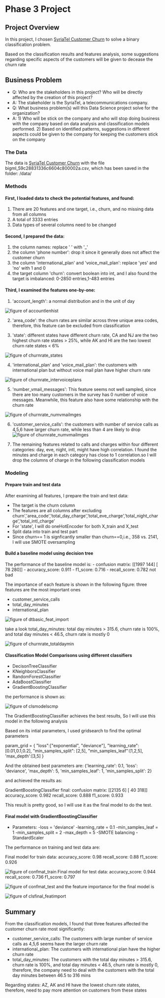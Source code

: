 
# Phase 3 Project


## Project Overview

In this project, I chosen [SyriaTel Customer Churn](https://www.kaggle.com/becksddf/churn-in-telecoms-dataset) to solve a binary classification problem. 

Based on the classification results and features analysis, some suggestions regarding specific aspects of the customers will be given to decease the churn rate 

## Business Problem

* Q: Who are the stakeholders in this project? Who will be directly affected by the creation of this project?
* A: The stakeholder is the SyriaTel, a telecommunications company. 
* Q: What business problem(s) will this Data Science project solve for the organization?
* A: 1) Who will be stick on the company and who will stop doing business with the company based on data analysis
       and classification models performed.
     2) Based on identified patterns, suggestions in different aspects could be given to the company for keeping 
        the customers stick on the company


### The Data

The data is [SyriaTel Customer Churn](https://www.kaggle.com/becksddf/churn-in-telecoms-dataset) with the file bigml_59c28831336c6604c800002a.csv, which has been saved in the folder: /data/


### Methods

#### First, I loaded data to check the potential features, and found:

1) There are 20 features and one target, i.e., churn, and no missing data from all columns
2) A total of 3333 entries
3) Data types of several columns need to be changed 

#### Second, I prepared the data:

1) the column names: replace ' ' with '_'
2) the column 'phone number': drop it since it generally does not affect the customer churn
3) the column 'international_plan' and 'voice_mail_plan': replace 'yes' and 'no' with 1 and 0
4) the target column 'churn': convert boolean into int, and I also found the target is imbalanced: 0-2850 entries,1-483 entries

#### Third, I examined the features one-by-one:

1) 'account_length': a normal distribution and in the unit of day 

![figure of accountlenhist](figures/accountlen_hist.png)

2) 'area_code': the churn rates are similar across three unique area codes, therefore, this feature can be excluded from classification

3) 'state': different states have different churn rate, CA and NJ are the two highest churn rate states > 25%,
 while AK and HI are the two lowest churn rate states < 6%

![figure of churnrate_states](figures/churnrate_states.png)

4) 'international_plan' and 'voice_mail_plan': the customers with international plan but without voice mail plan have higher churn rate

![figure of churnrate_intervoiceplans](figures/churnrate_intervoiceplans.png)

5) 'number_vmail_messages': This feature seems not well sampled, since there are too many customers in the survey has 0 number of voice messages. Meanwhile, this feature also have some relationship with the churn rate

![figure of churnrate_numvmailmges](figures/churnrate_numvmailmges.png)

6) 'customer_service_calls': the customers with number of service calls as 4,5,6 have larger churn rate, while less than 4 are likely to drop
![figure of churnrate_numvmailmges](figures/churnrate_custsercalls.png)

7) The remaining features related to calls and charges within four different categories: day, eve, night, intl, might have high correlation. I found the minutes and charge in each category has close to 1 correlation.so I will drop the columns of charge in the following classification models


### Modeling

#### Prepare train and test data

After examining all features, I prepare the train and test data:
- The target is the churn column
- The features are all columns after excluding   churn','area_code','total_day_charge','total_eve_charge','total_night_charge','total_intl_charge'
- For 'state', I will do oneHotEncoder for both X_train and X_test
- Split data into train and test part
- Since churn== 1 is signficantly smaller than churn==0,i.e., 358 vs. 2141, I will use SMOTE oversampling

#### Build a baseline model using decision tree

The performance of the baseline model is: 
      - confusion matrix: 
         [[1997  144]
         [  78  280]]
      - accuracy_score:  0.911
      - f1_score:  0.716
      - recall_score:  0.782
      not bad
      
The importance of each feature is shown in the following figure: three features are the most important ones
- customer_service_calls
- total_day_minutes
- international_plan

![figure of dtbasic_feat_import](figures/dtbasic_feat_import.png)

take a look total_day_minutes: total day minutes > 315.6, churn rate is 100%, and total day minutes < 46.5, churn rate is mostly 0

![figure of churnrate_totaldaymin](figures/churnrate_totaldaymin.png)


#### Classification Model Comparisons using different classifiers
- DecisonTreeClassifier
- KNeighborsClassifier
- RandomForestClassifier
- AdaBoostClassifier
- GradientBoostingClassifier

the performance is shown as:

![figure of clsmodelscmp](figures/clsmodelscmp.PNG)

The GradientBoostingClassifier achieves the best results, So I will use this model in the following analysis

Based on its intial parameters, I used gridsearch to find the optimal parameters

param_grid = {
    "loss":["exponential", "deviance"],
    "learning_rate": [0.01,0.1,0.2],
    "min_samples_split": [2,5],
    "min_samples_leaf":[1,2,5],
    'max_depth':[3,5]
    }
    
And the obtained best parameters are:
{'learning_rate': 0.1, 'loss': 'deviance', 'max_depth': 5, 'min_samples_leaf': 1, 'min_samples_split': 2} 

and achieved the results as:

GradientBoostingClassifier final:
confusion matrix: 
 [[2135    6]
 [  40  318]]
accuracy_score:  0.982
recall_score:  0.888
f1_score:  0.933


This result is pretty good, so I will use it as the final model to do the test.

#### Final model with GradientBoostingClassifier

- Parameters:
-loss = 'deviance'
-learning_rate = 0.1
-min_samples_leaf = 1
-min_samples_split = 2
-max_depth = 5
-SMOTE balancing
-StandardScaler

The performance on training and test data are:

Final model for train data:
accuracy_score:  0.98
recall_score:  0.88
f1_score:  0.926

![figure of confmat_train](figures/clffinal_confmattrain.png)
Final model for test data:
accuracy_score:  0.944
recall_score:  0.736
f1_score:  0.797

![figure of confmat_test](figures/clffinal_confmattest.png)
and the feature importance for the final model is

![figure of clsfinal_featimport](figures/clffinal_feat_import.png)


## Summary

From the classification models, I found that three features affected the customer churn rate most significantly:
- customer_service_calls: The customers with large number of service calls as 4,5,6 seems have the larger churn rate
- international_plan: The customers with international plan have the higher churn rate
- total_day_minutes: The customers with the total day minutes > 315.6, churn rate is 100%, and total day minutes < 46.5, churn rate is mostly 0, therefore, the company need to deal with the customers with the total day minutes     between 46.5 to 316 mins

Regarding states: AZ, AK and HI have the lowest churn rate states, therefore, need to pay more attention on customers from these states

